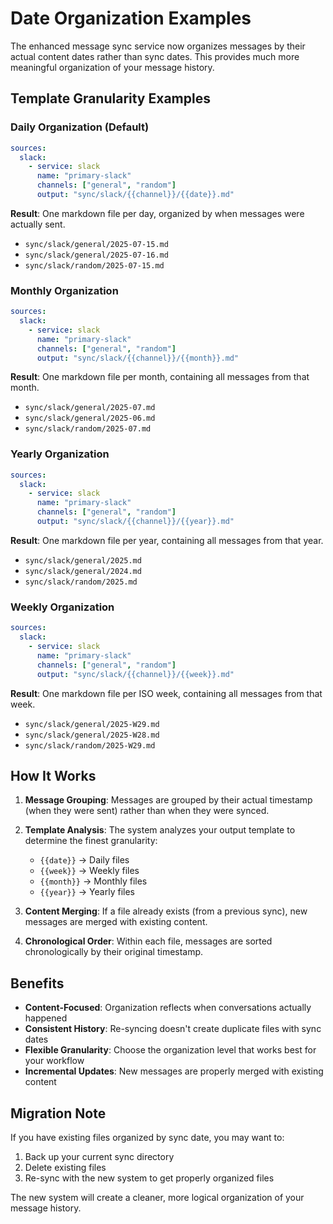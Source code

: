 # Date Organization Examples

The enhanced message sync service now organizes messages by their actual content dates rather than sync dates. This provides much more meaningful organization of your message history.

## Template Granularity Examples

### Daily Organization (Default)
```yaml
sources:
  slack:
    - service: slack
      name: "primary-slack"
      channels: ["general", "random"]
      output: "sync/slack/{{channel}}/{{date}}.md"
```

**Result**: One markdown file per day, organized by when messages were actually sent.
- `sync/slack/general/2025-07-15.md`
- `sync/slack/general/2025-07-16.md`
- `sync/slack/random/2025-07-15.md`

### Monthly Organization
```yaml
sources:
  slack:
    - service: slack
      name: "primary-slack"
      channels: ["general", "random"]
      output: "sync/slack/{{channel}}/{{month}}.md"
```

**Result**: One markdown file per month, containing all messages from that month.
- `sync/slack/general/2025-07.md`
- `sync/slack/general/2025-06.md`
- `sync/slack/random/2025-07.md`

### Yearly Organization
```yaml
sources:
  slack:
    - service: slack
      name: "primary-slack"
      channels: ["general", "random"]
      output: "sync/slack/{{channel}}/{{year}}.md"
```

**Result**: One markdown file per year, containing all messages from that year.
- `sync/slack/general/2025.md`
- `sync/slack/general/2024.md`
- `sync/slack/random/2025.md`

### Weekly Organization
```yaml
sources:
  slack:
    - service: slack
      name: "primary-slack"
      channels: ["general", "random"]
      output: "sync/slack/{{channel}}/{{week}}.md"
```

**Result**: One markdown file per ISO week, containing all messages from that week.
- `sync/slack/general/2025-W29.md`
- `sync/slack/general/2025-W28.md`
- `sync/slack/random/2025-W29.md`

## How It Works

1. **Message Grouping**: Messages are grouped by their actual timestamp (when they were sent) rather than when they were synced.

2. **Template Analysis**: The system analyzes your output template to determine the finest granularity:
   - `{{date}}` → Daily files
   - `{{week}}` → Weekly files
   - `{{month}}` → Monthly files
   - `{{year}}` → Yearly files

3. **Content Merging**: If a file already exists (from a previous sync), new messages are merged with existing content.

4. **Chronological Order**: Within each file, messages are sorted chronologically by their original timestamp.

## Benefits

- **Content-Focused**: Organization reflects when conversations actually happened
- **Consistent History**: Re-syncing doesn't create duplicate files with sync dates
- **Flexible Granularity**: Choose the organization level that works best for your workflow
- **Incremental Updates**: New messages are properly merged with existing content

## Migration Note

If you have existing files organized by sync date, you may want to:
1. Back up your current sync directory
2. Delete existing files
3. Re-sync with the new system to get properly organized files

The new system will create a cleaner, more logical organization of your message history.
